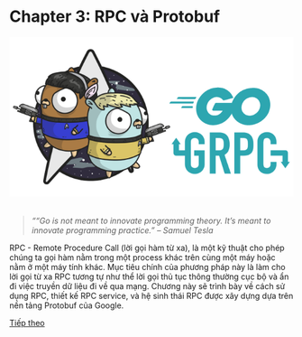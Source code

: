 # Chapter 3: RPC và Protobuf

<div align="center">
	<img src="../images/c3_grpc.png">
	<br/>
	<span align="center">
		<i></i>
	</span>
</div>
<br/>

>*““Go is not meant to innovate programming theory. It’s meant to innovate programming practice.” – Samuel Tesla*

RPC - Remote Procedure Call (lời gọi hàm từ xa), là một kỹ thuật cho phép chúng ta gọi hàm nằm trong một process khác trên cùng một máy hoặc nằm ở một máy tính khác. Mục tiêu chính của phương pháp này là làm cho lời gọi từ xa RPC tương tự như thể lời gọi thủ tục thông thường cục bộ và ẩn đi việc truyền dữ liệu đi về qua mạng. Chương này sẽ trình bày về cách sử dụng RPC, thiết kế RPC service, và hệ sinh thái RPC được xây dựng dựa trên nền tảng Protobuf của Google.

[Tiếp theo](ch3-01-rpc-intro.md)